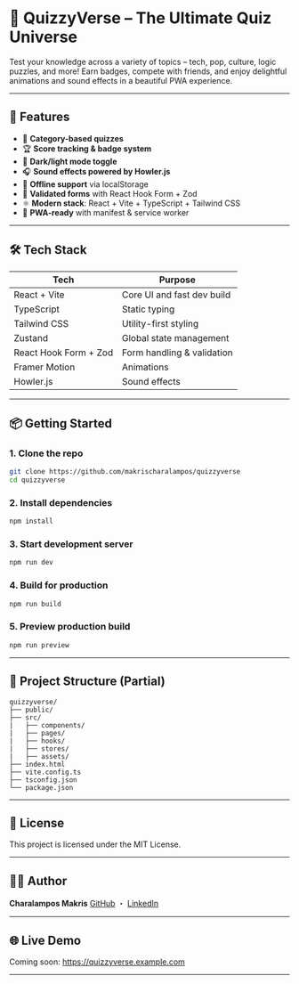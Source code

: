 # 🎯 QuizzyVerse – The Ultimate Quiz Universe

Test your knowledge across a variety of topics – tech, pop, culture, logic puzzles, and more! Earn badges, compete with friends, and enjoy delightful animations and sound effects in a beautiful PWA experience.

---

## 🚀 Features

- 🧠 **Category-based quizzes**
- 🏆 **Score tracking & badge system**
- 🎨 **Dark/light mode toggle**
- 🎧 **Sound effects powered by Howler.js**
- 💾 **Offline support** via localStorage
- 🧪 **Validated forms** with React Hook Form + Zod
- ⚛️ **Modern stack**: React + Vite + TypeScript + Tailwind CSS
- 📱 **PWA-ready** with manifest & service worker

---

## 🛠️ Tech Stack

| Tech                  | Purpose                    |
| --------------------- | -------------------------- |
| React + Vite          | Core UI and fast dev build |
| TypeScript            | Static typing              |
| Tailwind CSS          | Utility-first styling      |
| Zustand               | Global state management    |
| React Hook Form + Zod | Form handling & validation |
| Framer Motion         | Animations                 |
| Howler.js             | Sound effects              |

---

## 📦 Getting Started

### 1. Clone the repo

```bash
git clone https://github.com/makrischaralampos/quizzyverse
cd quizzyverse
```

### 2. Install dependencies

```bash
npm install
```

### 3. Start development server

```bash
npm run dev
```

### 4. Build for production

```bash
npm run build
```

### 5. Preview production build

```bash
npm run preview
```

---

## 📁 Project Structure (Partial)

```pgsql
quizzyverse/
├── public/
├── src/
|   ├── components/
|   ├── pages/
|   ├── hooks/
|   ├── stores/
|   ├── assets/
├── index.html
├── vite.config.ts
├── tsconfig.json
└── package.json
```

---

## 📄 License

This project is licensed under the MIT License.

---

## 🙋‍♂️ Author

**Charalampos Makris**
[GitHub](https://github.com/makrischaralampos) ・ [LinkedIn](https://www.linkedin.com/in/charalampos-makris-371566269/)

---

## 🌐 Live Demo

Coming soon: https://quizzyverse.example.com

---
